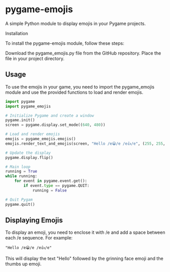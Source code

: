 # pygame-emojis

A simple Python module to display emojis in your Pygame projects.

Installation

To install the pygame-emojis module, follow these steps:

  Download the pygame_emojis.py file from the GitHub repository.
  Place the file in your project directory.

## Usage

To use the emojis in your game, you need to import the pygame_emojis module and use the provided functions to load and render emojis.

```py
import pygame
import pygame_emojis

# Initialize Pygame and create a window
pygame.init()
screen = pygame.display.set_mode((640, 480))

# Load and render emojis
emojis = pygame_emojis.emojis()
emojis.render_text_and_emojis(screen, "Hello /e😀/e /e👍/e", (255, 255, 255), (0, 0))

# Update the display
pygame.display.flip()

# Main loop
running = True
while running:
    for event in pygame.event.get():
        if event.type == pygame.QUIT:
            running = False

# Quit Pygam
pygame.quit()
```

## Displaying Emojis

To display an emoji, you need to enclose it with /e and add a space between each /e sequence. For example:

```
"Hello /e😀/e /e👍/e"
```

This will display the text "Hello" followed by the grinning face emoji and the thumbs up emoji.
